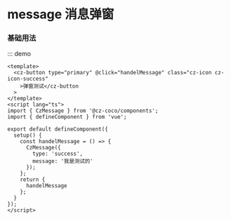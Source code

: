 <!--
 * @Descripttion:
 * @version:
 * @Author: 十三
 * @Date: 2022-10-16 13:33:29
 * @LastEditors: 十三
 * @LastEditTime: 2022-10-17 18:32:06
-->

# message 消息弹窗

### 基础用法

[//]: # ':::demo'
[//]: # '<message-demo></message-demo>'

::: demo

```vue
<template>
  <cz-button type="primary" @click="handelMessage" class="cz-icon cz-icon-success"
    >弹窗测试</cz-button
  >
</template>
<script lang="ts">
import { CzMessage } from '@cz-coco/components';
import { defineComponent } from 'vue';

export default defineComponent({
  setup() {
    const handelMessage = () => {
      CzMessage({
        type: 'success',
        message: '我是测试的'
      });
    };
    return {
      handelMessage
    };
  }
});
</script>
```
